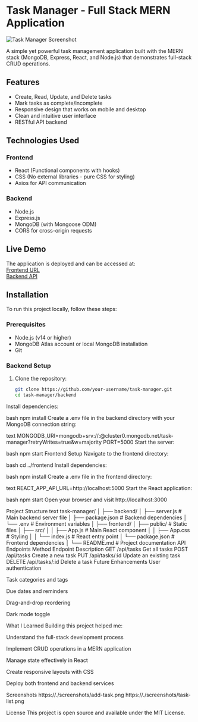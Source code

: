 # Task Manager - Full Stack MERN Application

![Task Manager Screenshot](./screenshot.png) <!-- Add a screenshot later -->

A simple yet powerful task management application built with the MERN stack (MongoDB, Express, React, and Node.js) that demonstrates full-stack CRUD operations.

## Features

- Create, Read, Update, and Delete tasks
- Mark tasks as complete/incomplete
- Responsive design that works on mobile and desktop
- Clean and intuitive user interface
- RESTful API backend

## Technologies Used

### Frontend
- React (Functional components with hooks)
- CSS (No external libraries - pure CSS for styling)
- Axios for API communication

### Backend
- Node.js
- Express.js
- MongoDB (with Mongoose ODM)
- CORS for cross-origin requests

## Live Demo

The application is deployed and can be accessed at:  
[Frontend URL](https://your-vercel-app.vercel.app)  
[Backend API](https://your-render-backend.onrender.com)

## Installation

To run this project locally, follow these steps:

### Prerequisites
- Node.js (v14 or higher)
- MongoDB Atlas account or local MongoDB installation
- Git

### Backend Setup

1. Clone the repository:
   ```bash
   git clone https://github.com/your-username/task-manager.git
   cd task-manager/backend
Install dependencies:

bash
npm install
Create a .env file in the backend directory with your MongoDB connection string:

text
MONGODB_URI=mongodb+srv://<username>:<password>@cluster0.mongodb.net/task-manager?retryWrites=true&w=majority
PORT=5000
Start the server:

bash
npm start
Frontend Setup
Navigate to the frontend directory:

bash
cd ../frontend
Install dependencies:

bash
npm install
Create a .env file in the frontend directory:

text
REACT_APP_API_URL=http://localhost:5000
Start the React application:

bash
npm start
Open your browser and visit http://localhost:3000

Project Structure
text
task-manager/
│
├── backend/
│   ├── server.js         # Main backend server file
│   ├── package.json      # Backend dependencies
│   └── .env             # Environment variables
│
├── frontend/
│   ├── public/          # Static files
│   ├── src/
│   │   ├── App.js       # Main React component
│   │   ├── App.css      # Styling
│   │   └── index.js     # React entry point
│   └── package.json     # Frontend dependencies
│
└── README.md            # Project documentation
API Endpoints
Method	Endpoint	Description
GET	/api/tasks	Get all tasks
POST	/api/tasks	Create a new task
PUT	/api/tasks/:id	Update an existing task
DELETE	/api/tasks/:id	Delete a task
Future Enhancements
User authentication

Task categories and tags

Due dates and reminders

Drag-and-drop reordering

Dark mode toggle

What I Learned
Building this project helped me:

Understand the full-stack development process

Implement CRUD operations in a MERN application

Manage state effectively in React

Create responsive layouts with CSS

Deploy both frontend and backend services

Screenshots
https://./screenshots/add-task.png <!-- Add actual screenshots -->
https://./screenshots/task-list.png

License
This project is open source and available under the MIT License.


